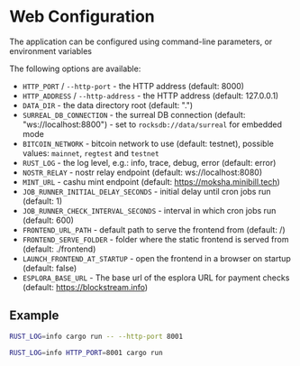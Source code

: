 # Web Configuration

The application can be configured using command-line parameters, or environment variables

The following options are available:

* `HTTP_PORT` / `--http-port` - the HTTP address (default: 8000)
* `HTTP_ADDRESS` / `--http-address` - the HTTP address (default: 127.0.0.1)
* `DATA_DIR` - the data directory root (default: ".")
* `SURREAL_DB_CONNECTION` - the surreal DB connection (default: "ws://localhost:8800") - set to `rocksdb://data/surreal` for embedded mode
* `BITCOIN_NETWORK` - bitcoin network to use (default: testnet), possible values: `mainnet`, `regtest` and `testnet`
* `RUST_LOG` - the log level, e.g.: info, trace, debug, error (default: error)
* `NOSTR_RELAY` - nostr relay endpoint (default: ws://localhost:8080)
* `MINT_URL` - cashu mint endpoint (default: https://moksha.minibill.tech)
* `JOB_RUNNER_INITIAL_DELAY_SECONDS` - initial delay until cron jobs run (default: 1)
* `JOB_RUNNER_CHECK_INTERVAL_SECONDS` - interval in which cron jobs run (default: 600)
* `FRONTEND_URL_PATH` - default path to serve the frontend from (default: /)
* `FRONTEND_SERVE_FOLDER` - folder where the static frontend is served from (default: ./frontend)
* `LAUNCH_FRONTEND_AT_STARTUP` - open the frontend in a browser on startup (default: false)
* `ESPLORA_BASE_URL` - The base url of the esplora URL for payment checks (default: https://blockstream.info)

## Example

```bash
RUST_LOG=info cargo run -- --http-port 8001

RUST_LOG=info HTTP_PORT=8001 cargo run
```

